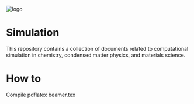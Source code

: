 ![logo](https://github.com/aslozada/Simulation/assets/3170541/62beea9f-7ec5-4b4e-ae53-386095f0abff)

# Simulation
This repository contains a collection of documents related to computational simulation in chemistry, condensed matter physics, and materials science.


# How to
Compile pdflatex beamer.tex
